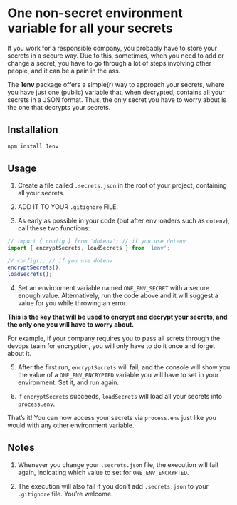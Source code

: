 # One non-secret environment variable for all your secrets

If you work for a responsible company, you probably have to store your secrets in a secure way. Due to this, sometimes, when you need to add or change a secret, you have to go through a lot of steps involving other people, and it can be a pain in the ass.

The **1env** package offers a simple(r) way to approach your secrets, where you have just one (public) variable that, when decrypted, contains all your secrets in a JSON format. Thus, the only secret you have to worry about is the one that decrypts your secrets.

## Installation

```bash
npm install 1env
```

## Usage

1. Create a file called `.secrets.json` in the root of your project, containing all your secrets.

2. ADD IT TO YOUR `.gitignore` FILE.

3. As early as possible in your code (but after env loaders such as `dotenv`), call these two functions:

```javascript
// import { config } from 'dotenv'; // if you use dotenv
import { encryptSecrets, loadSecrets } from '1env';

// config(); // if you use dotenv
encryptSecrets();
loadSecrets();
```

4. Set an environment variable named `ONE_ENV_SECRET` with a secure enough value. Alternatively, run the code above and it will suggest a value for you while throwing an error.

**This is the key that will be used to encrypt and decrypt your secrets, and the only one you will have to worry about.**

For example, if your company requires you to pass all screts through the devops team for encryption, you will only have to do it once and forget about it.

5. After the first run, `encryptSecrets` will fail, and the console will show you the value of a `ONE_ENV_ENCRYPTED` variable you will have to set in your environment. Set it, and run again.

6. If `encryptSecrets` succeeds, `loadSecrets` will load all your secrets into `process.env`.

That’s it! You can now access your secrets via `process.env` just like you would with any other environment variable.

## Notes

1. Whenever you change your `.secrets.json` file, the execution will fail again, indicating which value to set for `ONE_ENV_ENCRYPTED`.

2. The execution will also fail if you don’t add `.secrets.json` to your `.gitignore` file. You’re welcome.